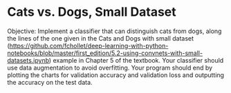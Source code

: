 # Cats vs. Dogs, Small Dataset
Objective: Implement a classifier that can distinguish cats from dogs, along the lines of the one given in  the Cats and Dogs with small dataset (https://github.com/fchollet/deep-learning-with-python-notebooks/blob/master/first_edition/5.2-using-convnets-with-small-datasets.ipynb) example in Chapter 5 of the textbook. Your classifier should use data augmentation to avoid overfitting. Your program should end by plotting the charts for validation accuracy and validation loss and outputting the accuracy on the test data.
